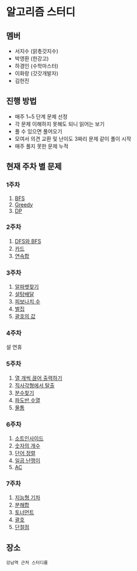 # 알고리즘 스터디

## 멤버
* 서지수 (앍촋갓지수)
* 박영환 (한강고)
* 하경인 (수학마스터)
* 이화랑 (갓갓개발자)
* 김헌진

## 진행 방법
* 매주 1~5 단계 문제 선정
* 각 문제 이해하지 못해도 되니 읽어는 보기
* 풀 수 있으면 풀어오기
* 모여서 의견 교환 및 난이도 3짜리 문제 같이 풀이 시작
* 매주 풀지 못한 문제 누적

## 현재 주차 별 문제

### 1주차
1. [BFS](https://www.acmicpc.net/problem/2573)
2. [Greedy](https://www.acmicpc.net/problem/1352)
3. [DP](https://www.acmicpc.net/problem/2159)

### 2주차
1. [DFS와 BFS](https://www.acmicpc.net/problem/1260)
2. [카드](https://www.acmicpc.net/problem/11652)
3. [연속합](https://www.acmicpc.net/problem/1912)

### 3주차
1. [알파벳찾기](https://www.acmicpc.net/problem/10809)
2. [설탕배달](https://www.acmicpc.net/problem/2839)
3. [피보나치 수](https://www.acmicpc.net/problem/2749)
4. [벌집](https://www.acmicpc.net/problem/2292)
5. [괄호의 값](https://www.acmicpc.net/problem/2504)

### 4주차

설 연휴

### 5주차
1. [열 개씩 끊어 출력하기](https://www.acmicpc.net/problem/11721)
2. [직사각형에서 탈출](https://www.acmicpc.net/problem/1085)
3. [분수찾기](https://www.acmicpc.net/problem/1193)
4. [파도반 수열](https://www.acmicpc.net/problem/9461)
5. [물통](https://www.acmicpc.net/problem/2251)

### 6주차
1. [소트인사이드](https://www.acmicpc.net/problem/1427)
2. [숫자의 개수](https://www.acmicpc.net/problem/2577)
3. [단어 정렬](https://www.acmicpc.net/problem/1181)
4. [일곱 난쟁이](https://www.acmicpc.net/problem/2309)
5. [AC](https://www.acmicpc.net/problem/5430)

### 7주차
1. [지능형 기차](https://www.acmicpc.net/problem/2455)
2. [분해합](https://www.acmicpc.net/problem/2231)
3. [토너먼트](https://www.acmicpc.net/problem/1057)
4. [괄호](https://www.acmicpc.net/problem/9012)
5. [단절점](https://www.acmicpc.net/problem/11266)

## 장소
```
강남역 근처 스터디룸
```
